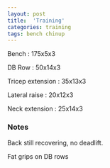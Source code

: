 ```yaml
---
layout: post
title:  'Training'
categories: training
tags: bench chinup
---
```


Bench : 175x5x3

DB Row : 50x14x3

Tricep extension  :  35x13x3

Lateral raise  :  20x12x3

Neck extension  :  25x14x3

### Notes

Back still recovering, no deadlift.

Fat grips on DB rows
